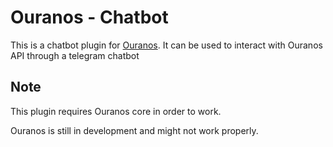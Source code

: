 Ouranos - Chatbot
=================

This is a chatbot plugin for [Ouranos](https://github.com/vaamb/ouranos-core.git).
It can be used to interact with Ouranos API through a telegram chatbot


Note
----

This plugin requires Ouranos core in order to work.

Ouranos is still in development and might not work properly.
